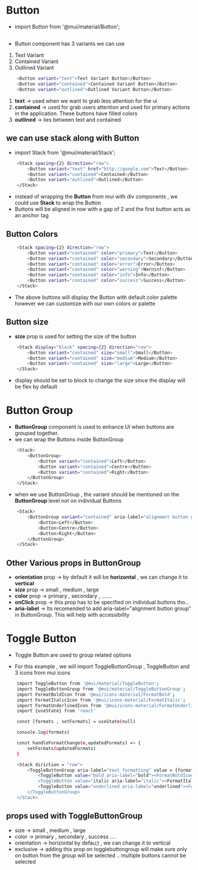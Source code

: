 # Button

- import Button from '@mui/material/Button';

##

- Button component has 3 variants we can use
1. Text Variant
2. Contained Variant
3. Outlined Variant

```bash
    <Button variant="text">Text Variant Button</Button>    
    <Button variant="contained">Contained Variant Button</Button>
    <Button variant="outlined">Outlined Variant Button</Button>
```

1. **text** -> used when we want to grab less attention for the ui
2. **contained** -> used for grab users attention and used for primary actions in the application. These buttons have filled colors
3. **outlined** -> lies between text and contained

## we can use stack along with Button

- import Stack from '@mui/material/Stack';

```bash
    <Stack spacing={2} direction="row">
        <Button variant="text" href="http://google.com">Text</Button>
        <Button variant="contained">Contained</Button>
        <Button variant="outlined">Outlined</Button>
    </Stack>
```
- instead of wrapping the **Button** from mui with div components , we could use **Stack** to wrap the Button
- Buttons will be aligned in row with a gap of 2 and the first button acts as an anchor tag

## Button Colors

```bash
    <Stack spacing={2} direction="row">
        <Button variant="contained" color="primary">Text</Button>
        <Button variant="contained" color="secondary">Secondary</Button>
        <Button variant="contained" color="error">Error</Button>
        <Button variant="contained" color="warning">Warninf</Button>
        <Button variant="contained" color="info">Info</Button>
        <Button variant="contained" color="success">Success</Button>
    </Stack>
```

- The above buttons will display the Button with default color palette however we can customize with our own colors or palette

## Button size

- **size** prop is used for setting the size of the button

```bash
    <Stack display="block" spacing={2} direction="row">
        <Button variant="contained" size="small">Small</Button>
        <Button variant="contained" size="medium">Medium</Button>
        <Button variant="contained" size="large">Large</Button>
    </Stack>
```
- display should be set to block to change the size since the display will be flex by default

# Button Group

- **ButtonGroup** component is used to enhance UI when buttons are grouped together.
- we can wrap the Buttons inside ButtonGroup

```bash
    <Stack>
        <ButtonGroup>
            <Button variant="contained">Left</Button>
            <Button variant="contained">Centre</Button>
            <Button variant="contained">Right</Button>
        </ButtonGroup>
    </Stack>
```

- when we use ButtonGroup , the variant should be mentioned on the **ButtonGroup** level not on individual Buttons

```bash
    <Stack>
        <ButtonGroup variant="contained" aria-label="alignment button group">
            <Button>Left</Button>
            <Button>Centre</Button>
            <Button>Right</Button>
        </ButtonGroup>
    </Stack>
```

## Other Various props in ButtonGroup

- **orientation** prop -> by default it will be **horizontal** , we can change it to **vertical**
- **size** prop -> small , medium , large
- **color** prop -> primary , secondary , ....... 
- **onClick** prop -> this prop has to be specified on individual buttons tho...
- **aria-label** -> Its recomended to add aria-label="alignment button group" in ButtonGroup. This will help with accessibility

# Toggle Button 

- Toggle Button are used to group related options

- For this example , we will import ToggleButtonGroup , ToggleButton and 3 icons from mui icons

```bash
    import ToggleButton from '@mui/material/ToggleButton';
    import ToggleButtonGroup from '@mui/material/ToggleButtonGroup';
    import FormatBoldIcon from '@mui/icons-material/FormatBold';
    import FormatItalicIcon from '@mui/icons-material/FormatItalic';
    import FormatUnderlinedIcon from '@mui/icons-material/FormatUnderlined';
    import {useState} from 'react'

    const [formats , setFormats] = useState(null)

    console.log(formats)

    const handleFormatChange(e,updatedFormats) => {
        setFormats(updatedFormats)
    }

    <Stack diriction = "row">
        <ToggleButtonGroup aria-label="text formatting" value = {formats} onChange = {handleFormatChange}>
            <ToggleButton value="bold aria-label="bold"><FormatBoldIcon/></ToggleButton> 
            <ToggleButton value="italic aria-label="italic"><FormatItalicIcon/></ToggleButton> 
            <ToggleButton value="underlined aria-label="underlined"><FormatUnderlinedIcon/></ToggleButton> 
        </ToggleButtonGroup>
    </Stack>

```

## props used with ToggleButtonGroup

- size -> small , medium , large
- color -> primary , secondary , success ....
- orientation -> horizontal by defau;t , we can change it to vertical
- exclusive -> adding this prop on togglebuttongroup will make sure only on button from the group will be selected .. multiple buttons cannot be selected